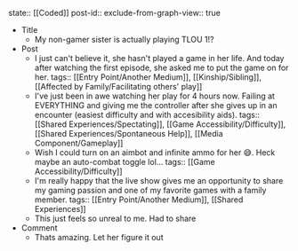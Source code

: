state:: [[Coded]]
post-id::
exclude-from-graph-view:: true

- Title
  - My non-gamer sister is actually playing TLOU 1!?
- Post
  - I just can't believe it, she hasn't played a game in her life. And today after watching the first episode, she asked me to put the game on for her.
    tags:: [[Entry Point/Another Medium]], [[Kinship/Sibling]], [[Affected by Family/Facilitating others' play]]
  - I've just been in awe watching her play for 4 hours now. Failing at EVERYTHING and giving me the controller after she gives up in an encounter (easiest difficulty and with accesibility aids).
    tags:: [[Shared Experiences/Spectating]], [[Game Accessibility/Difficulty]], [[Shared Experiences/Spontaneous Help]], [[Media Component/Gameplay]]
  - Wish I could turn on an aimbot and infinite ammo for her 😅. Heck maybe an auto-combat toggle lol...
    tags:: [[Game Accessibility/Difficulty]]
  - I'm really happy that the live show gives me an opportunity to share my gaming passion and one of my favorite games with a family member.
    tags:: [[Entry Point/Another Medium]], [[Shared Experiences]]
  - This just feels so unreal to me. Had to share
- Comment
  - Thats amazing. Let her figure it out
